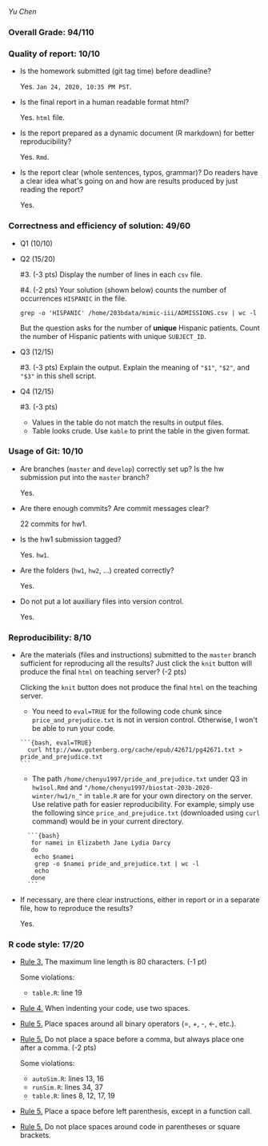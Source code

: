 *Yu Chen*

### Overall Grade: 94/110

### Quality of report: 10/10

-   Is the homework submitted (git tag time) before deadline? 

    Yes. `Jan 24, 2020, 10:35 PM PST`.

-   Is the final report in a human readable format html? 

    Yes. `html` file. 

-   Is the report prepared as a dynamic document (R markdown) for better reproducibility?

    Yes. `Rmd`.

-   Is the report clear (whole sentences, typos, grammar)? Do readers have a clear idea what's going on and how are results produced by just reading the report? 

	  Yes.   


### Correctness and efficiency of solution: 49/60

-   Q1 (10/10)

-   Q2 (15/20)

    \#3. (-3 pts) Display the number of lines in each `csv` file. 
    
    \#4. (-2 pts) Your solution (shown below) counts the number of occurrences `HISPANIC` in the file. 
       ```
       grep -o 'HISPANIC' /home/203bdata/mimic-iii/ADMISSIONS.csv | wc -l
       ```
       
       But the question asks for the number of **unique** Hispanic patients. Count the number of Hispanic patients with unique `SUBJECT_ID`.
    
-   Q3 (12/15)

    \#3. (-3 pts) Explain the output. Explain the meaning of `"$1"`, `"$2"`, and `"$3"` in this shell script.

-   Q4 (12/15)

	  \#3. (-3 pts)
	  
    - Values in the table do not match the results in output files. 
    - Table looks crude. Use `kable` to print the table in the given format. 
	
	    
### Usage of Git: 10/10

-   Are branches (`master` and `develop`) correctly set up? Is the hw submission put into the `master` branch? 

    Yes. 

-   Are there enough commits? Are commit messages clear? 

    22 commits for hw1. 

          
-   Is the hw1 submission tagged? 

    Yes. `hw1`. 

-   Are the folders (`hw1`, `hw2`, ...) created correctly? 

    Yes.
  
-   Do not put a lot auxiliary files into version control. 

	  Yes. 
	  
### Reproducibility: 8/10

-   Are the materials (files and instructions) submitted to the `master` branch sufficient for reproducing all the results? Just click the `knit` button will produce the final `html` on teaching server? (-2 pts)

	  Clicking the `knit` button does not produce the final `html` on the teaching server. 
	  - You need to `eval=TRUE` for the following code chunk since `price_and_prejudice.txt` is not in version control. Otherwise, I won't be able to run your code. 
	  ````
      ```{bash, eval=TRUE}
        curl http://www.gutenberg.org/cache/epub/42671/pg42671.txt > pride_and_prejudice.txt
      ```
    ````
    - The path `/home/chenyu1997/pride_and_prejudice.txt` under Q3 in `hw1sol.Rmd` and `"/home/chenyu1997/biostat-203b-2020-winter/hw1/n_"` in `table.R` are for your own directory on the server. Use relative path for easier reproducibility. For example, simply use the following since `price_and_prejudice.txt` (downloaded using `curl` command) would be in your current directory. 
    
    ````
      ```{bash}
       for namei in Elizabeth Jane Lydia Darcy
       do
        echo $namei
        grep -o $namei pride_and_prejudice.txt | wc -l
        echo
       done
      ```
    ````
-   If necessary, are there clear instructions, either in report or in a separate file, how to reproduce the results?

    Yes.

### R code style: 17/20

-   [Rule 3.](https://google.github.io/styleguide/Rguide.xml#linelength) The maximum line length is 80 characters. (-1 pt)

    Some violations:
      - `table.R`: line 19 

-   [Rule 4.](https://google.github.io/styleguide/Rguide.xml#indentation) When indenting your code, use two spaces.

-   [Rule 5.](https://google.github.io/styleguide/Rguide.xml#spacing) Place spaces around all binary operators (=, +, -, &lt;-, etc.). 	
	
-   [Rule 5.](https://google.github.io/styleguide/Rguide.xml#spacing) Do not place a space before a comma, but always place one after a comma. (-2 pts)

    Some violations:
      - `autoSim.R`: lines 13, 16
      - `runSim.R`: lines 34, 37
      - `table.R`: lines 8, 12, 17, 19

-   [Rule 5.](https://google.github.io/styleguide/Rguide.xml#spacing) Place a space before left parenthesis, except in a function call.

-   [Rule 5.](https://google.github.io/styleguide/Rguide.xml#spacing) Do not place spaces around code in parentheses or square brackets.
